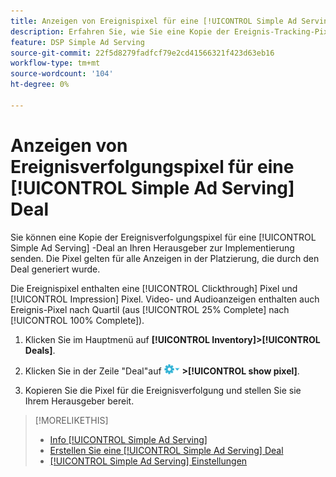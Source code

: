 ```yaml
---
title: Anzeigen von Ereignispixel für eine [!UICONTROL Simple Ad Serving] Deal
description: Erfahren Sie, wie Sie eine Kopie der Ereignis-Tracking-Pixel für eine [!UICONTROL Simple Ad Serving] handeln.
feature: DSP Simple Ad Serving
source-git-commit: 22f5d8279fadfcf79e2cd41566321f423d63eb16
workflow-type: tm+mt
source-wordcount: '104'
ht-degree: 0%

---
```


# Anzeigen von Ereignisverfolgungspixel für eine [!UICONTROL Simple Ad Serving] Deal

Sie können eine Kopie der Ereignisverfolgungspixel für eine [!UICONTROL Simple Ad Serving] -Deal an Ihren Herausgeber zur Implementierung senden. Die Pixel gelten für alle Anzeigen in der Platzierung, die durch den Deal generiert wurde.

Die Ereignispixel enthalten eine [!UICONTROL Clickthrough] Pixel und [!UICONTROL Impression] Pixel. Video- und Audioanzeigen enthalten auch Ereignis-Pixel nach Quartil (aus [!UICONTROL 25% Complete] nach [!UICONTROL 100% Complete]).

1. Klicken Sie im Hauptmenü auf **[!UICONTROL Inventory]>[!UICONTROL Deals]**.

1. Klicken Sie in der Zeile &quot;Deal&quot;auf ![Optionen, Menü](/help/dsp/assets/options-menu.png) **>[!UICONTROL show pixel]**.

1. Kopieren Sie die Pixel für die Ereignisverfolgung und stellen Sie sie Ihrem Herausgeber bereit.

>[!MORELIKETHIS]
>
>* [Info [!UICONTROL Simple Ad Serving]](simple-deal-about.md)
>* [Erstellen Sie eine [!UICONTROL Simple Ad Serving] Deal](simple-deal-create.md)
>* [[!UICONTROL Simple Ad Serving] Einstellungen](simple-deal-settings.md)

